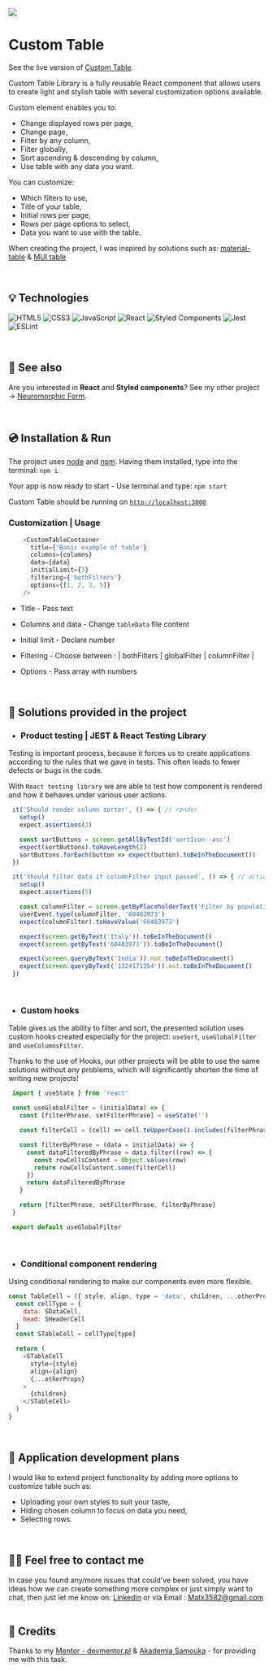 
![](./assets/img/appDesktop2.png)


# Custom Table

See the live version of [Custom Table](https://devmentor.pl).


Custom Table Library is a fully reusable React component that allows users to create light and stylish table with several customization options available.

Custom element enables you to:
- Change displayed rows per page,
- Change page,
- Filter by any column,
- Filter globally,
- Sort ascending & descending by column,
- Use table with any data you want.

You can customize:
- Which filters to use,
- Title of your table,
- Initial rows per page,
- Rows per page options to select,
- Data you want to use with the table.


When creating the project, I was inspired by solutions such as: [material-table](https://material-table.com/#/) & [MUI table](https://mui.com/material-ui/react-table/)

&nbsp;
 
## 💡 Technologies
![HTML5](https://img.shields.io/badge/html5-%23E34F26.svg?style=for-the-badge&logo=html5&logoColor=white)
![CSS3](https://img.shields.io/badge/css3-%231572B6.svg?style=for-the-badge&logo=css3&logoColor=white)
![JavaScript](https://img.shields.io/badge/javascript-%23323330.svg?style=for-the-badge&logo=javascript&logoColor=%23F7DF1E)
![React](https://img.shields.io/badge/react-%2320232a.svg?style=for-the-badge&logo=react&logoColor=%2361DAFB)
![Styled Components](https://img.shields.io/badge/styled--components-DB7093?style=for-the-badge&logo=styled-components&logoColor=white)
![Jest](https://img.shields.io/badge/-jest-%23C21325?style=for-the-badge&logo=jest&logoColor=white)
![ESLint](https://img.shields.io/badge/ESLint-4B3263?style=for-the-badge&logo=eslint&logoColor=white)

&nbsp;
 
## 🔗 See also

Are you interested in **React** and **Styled components**? See my other project -> [Neuromorphic Form](https://github.com/MateuszSuplewski/task-react-redux-basics).

&nbsp;
 
## 💿 Installation & Run

The project uses [node](https://nodejs.org/en/) and [npm](https://www.npmjs.com/). Having them installed, type into the terminal: `npm i`.

Your app is now ready to start - Use terminal and type: `npm start`

Custom Table should be running on [`http://localhost:3000`](http://localhost:3000)

### Customization | Usage
```javascript
    <CustomTableContainer
      title={'Basic example of table'}
      columns={columns}
      data={data}
      initialLimit={3}
      filtering={'bothFilters'}
      options={[1, 2, 3, 5]}
    />
```
- Title - Pass text

- Columns and data - Change `tableData` file content

- Initial limit - Declare number

- Filtering - Choose between : | bothFilters | globalFilter | columnFilter |

- Options - Pass array with numbers


&nbsp;
 
## 🤔 Solutions provided in the project

 - ### Product testing | JEST & React Testing Library

 Testing is important process, because it forces us to create applications according to the rules that we gave in tests.
 This often leads to fewer defects or bugs in the code.

 With `React testing library` we are able to test how component is rendered and how it behaves
 under various user actions.

 ```javascript
  it('Should render column sorter', () => { // render
    setup()
    expect.assertions(3)

    const sortButtons = screen.getAllByTestId('sortIcon--asc')
    expect(sortButtons).toHaveLength(2)
    sortButtons.forEach(button => expect(button).toBeInTheDocument())
  })
 ```

 ```javascript
  it('Should filter data if columnFilter input passed', () => { // action
    setup()
    expect.assertions(5)

    const columnFilter = screen.getByPlaceholderText('Filter by population')
    userEvent.type(columnFilter, '60483973')
    expect(columnFilter).toHaveValue('60483973')

    expect(screen.getByText('Italy')).toBeInTheDocument()
    expect(screen.getByText('60483973')).toBeInTheDocument()

    expect(screen.queryByText('India')).not.toBeInTheDocument()
    expect(screen.queryByText('1324171354')).not.toBeInTheDocument()
  })
 ```
 
 &nbsp;

- ### Custom hooks
Table gives us the ability to filter and sort, the presented solution uses custom hooks created especially for the project: `useSort`, `useGlobalFilter` and `useColumnsFilter`.

Thanks to the use of Hooks, our other projects will be able to use the same solutions without any problems, which will significantly shorten the time of writing new projects!

```javascript
 import { useState } from 'react'

 const useGlobalFilter = (initialData) => {
   const [filterPhrase, setFilterPhrase] = useState('')

   const filterCell = (cell) => cell.toUpperCase().includes(filterPhrase.toUpperCase())

   const filterByPhrase = (data = initialData) => {
     const dataFilteredByPhrase = data.filter((row) => {
       const rowCellsContent = Object.values(row)
       return rowCellsContent.some(filterCell)
     })
     return dataFilteredByPhrase
   }

   return [filterPhrase, setFilterPhrase, filterByPhrase]
 }

 export default useGlobalFilter
``` 


 &nbsp;

- ### Conditional component rendering

Using conditional rendering to make our components even more flexible.
```javascript
const TableCell = ({ style, align, type = 'data', children, ...otherProps }) => {
  const cellType = {
    data: SDataCell,
    head: SHeaderCell
  }
  const STableCell = cellType[type]

  return (
    <STableCell
      style={style}
      align={align}
      {...otherProps}
    >
      {children}
    </STableCell>
  )
}
```
 &nbsp;



## 💭 Application development plans

I would like to extend project functionality by adding more options to customize table such as:
- Uploading your own styles to suit your taste,
- Hiding chosen column to focus on data you need,
- Selecting rows.



&nbsp;

## 🙋‍♂️ Feel free to contact me
In case you found any/more issues that could've been solved, you have ideas how we can create something more complex or just simply want to chat, then just let me know on:
[Linkedin](https://www.linkedin.com/in/mateusz-suplewski-705017227/) or via Email : Matx3582@gmail.com
&nbsp;

## 👏 Credits
Thanks to my [Mentor - devmentor.pl](https://devmentor.pl/) & [Akademia Samouka](https://akademiasamouka.pl/) - for providing me with this task.


&nbsp;